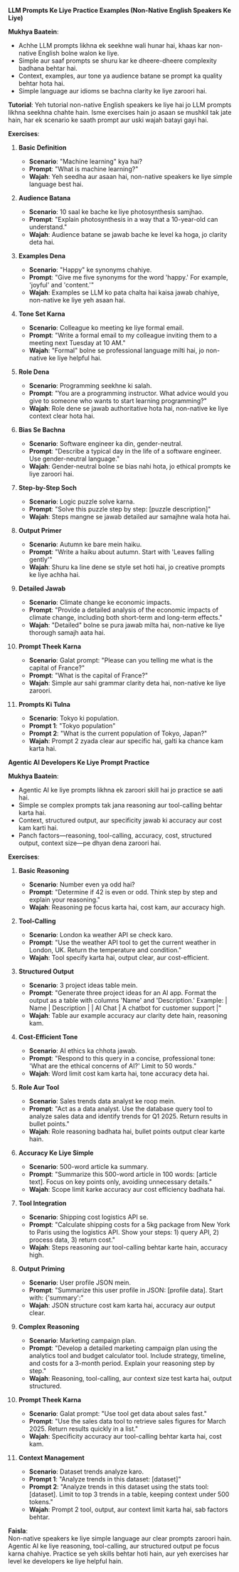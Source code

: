 **LLM Prompts Ke Liye Practice Examples (Non-Native English Speakers Ke Liye)**

**Mukhya Baatein**:
- Achhe LLM prompts likhna ek seekhne wali hunar hai, khaas kar non-native English bolne walon ke liye.
- Simple aur saaf prompts se shuru kar ke dheere-dheere complexity badhana behtar hai.
- Context, examples, aur tone ya audience batane se prompt ka quality behtar hota hai.
- Simple language aur idioms se bachna clarity ke liye zaroori hai.

**Tutorial**:
Yeh tutorial non-native English speakers ke liye hai jo LLM prompts likhna seekhna chahte hain. Isme exercises hain jo asaan se mushkil tak jate hain, har ek scenario ke saath prompt aur uski wajah batayi gayi hai.

**Exercises**:
1. **Basic Definition**  
   - **Scenario**: "Machine learning" kya hai?  
   - **Prompt**: "What is machine learning?"  
   - **Wajah**: Yeh seedha aur asaan hai, non-native speakers ke liye simple language best hai.

2. **Audience Batana**  
   - **Scenario**: 10 saal ke bache ke liye photosynthesis samjhao.  
   - **Prompt**: "Explain photosynthesis in a way that a 10-year-old can understand."  
   - **Wajah**: Audience batane se jawab bache ke level ka hoga, jo clarity deta hai.

3. **Examples Dena**  
   - **Scenario**: "Happy" ke synonyms chahiye.  
   - **Prompt**: "Give me five synonyms for the word 'happy.' For example, 'joyful' and 'content.'"  
   - **Wajah**: Examples se LLM ko pata chalta hai kaisa jawab chahiye, non-native ke liye yeh asaan hai.

4. **Tone Set Karna**  
   - **Scenario**: Colleague ko meeting ke liye formal email.  
   - **Prompt**: "Write a formal email to my colleague inviting them to a meeting next Tuesday at 10 AM."  
   - **Wajah**: "Formal" bolne se professional language milti hai, jo non-native ke liye helpful hai.

5. **Role Dena**  
   - **Scenario**: Programming seekhne ki salah.  
   - **Prompt**: "You are a programming instructor. What advice would you give to someone who wants to start learning programming?"  
   - **Wajah**: Role dene se jawab authoritative hota hai, non-native ke liye context clear hota hai.

6. **Bias Se Bachna**  
   - **Scenario**: Software engineer ka din, gender-neutral.  
   - **Prompt**: "Describe a typical day in the life of a software engineer. Use gender-neutral language."  
   - **Wajah**: Gender-neutral bolne se bias nahi hota, jo ethical prompts ke liye zaroori hai.

7. **Step-by-Step Soch**  
   - **Scenario**: Logic puzzle solve karna.  
   - **Prompt**: "Solve this puzzle step by step: [puzzle description]"  
   - **Wajah**: Steps mangne se jawab detailed aur samajhne wala hota hai.

8. **Output Primer**  
   - **Scenario**: Autumn ke bare mein haiku.  
   - **Prompt**: "Write a haiku about autumn. Start with 'Leaves falling gently'"  
   - **Wajah**: Shuru ka line dene se style set hoti hai, jo creative prompts ke liye achha hai.

9. **Detailed Jawab**  
   - **Scenario**: Climate change ke economic impacts.  
   - **Prompt**: "Provide a detailed analysis of the economic impacts of climate change, including both short-term and long-term effects."  
   - **Wajah**: "Detailed" bolne se pura jawab milta hai, non-native ke liye thorough samajh aata hai.

10. **Prompt Theek Karna**  
    - **Scenario**: Galat prompt: "Please can you telling me what is the capital of France?"  
    - **Prompt**: "What is the capital of France?"  
    - **Wajah**: Simple aur sahi grammar clarity deta hai, non-native ke liye zaroori.

11. **Prompts Ki Tulna**  
    - **Scenario**: Tokyo ki population.  
    - **Prompt 1**: "Tokyo population"  
    - **Prompt 2**: "What is the current population of Tokyo, Japan?"  
    - **Wajah**: Prompt 2 zyada clear aur specific hai, galti ka chance kam karta hai.

**Agentic AI Developers Ke Liye Prompt Practice**

**Mukhya Baatein**:
- Agentic AI ke liye prompts likhna ek zaroori skill hai jo practice se aati hai.
- Simple se complex prompts tak jana reasoning aur tool-calling behtar karta hai.
- Context, structured output, aur specificity jawab ki accuracy aur cost kam karti hai.
- Panch factors—reasoning, tool-calling, accuracy, cost, structured output, context size—pe dhyan dena zaroori hai.

**Exercises**:
1. **Basic Reasoning**  
   - **Scenario**: Number even ya odd hai?  
   - **Prompt**: "Determine if 42 is even or odd. Think step by step and explain your reasoning."  
   - **Wajah**: Reasoning pe focus karta hai, cost kam, aur accuracy high.

2. **Tool-Calling**  
   - **Scenario**: London ka weather API se check karo.  
   - **Prompt**: "Use the weather API tool to get the current weather in London, UK. Return the temperature and condition."  
   - **Wajah**: Tool specify karta hai, output clear, aur cost-efficient.

3. **Structured Output**  
   - **Scenario**: 3 project ideas table mein.  
   - **Prompt**: "Generate three project ideas for an AI app. Format the output as a table with columns 'Name' and 'Description.' Example: | Name | Description | | AI Chat | A chatbot for customer support |"  
   - **Wajah**: Table aur example accuracy aur clarity dete hain, reasoning kam.

4. **Cost-Efficient Tone**  
   - **Scenario**: AI ethics ka chhota jawab.  
   - **Prompt**: "Respond to this query in a concise, professional tone: 'What are the ethical concerns of AI?' Limit to 50 words."  
   - **Wajah**: Word limit cost kam karta hai, tone accuracy deta hai.

5. **Role Aur Tool**  
   - **Scenario**: Sales trends data analyst ke roop mein.  
   - **Prompt**: "Act as a data analyst. Use the database query tool to analyze sales data and identify trends for Q1 2025. Return results in bullet points."  
   - **Wajah**: Role reasoning badhata hai, bullet points output clear karte hain.

6. **Accuracy Ke Liye Simple**  
   - **Scenario**: 500-word article ka summary.  
   - **Prompt**: "Summarize this 500-word article in 100 words: [article text]. Focus on key points only, avoiding unnecessary details."  
   - **Wajah**: Scope limit karke accuracy aur cost efficiency badhata hai.

7. **Tool Integration**  
   - **Scenario**: Shipping cost logistics API se.  
   - **Prompt**: "Calculate shipping costs for a 5kg package from New York to Paris using the logistics API. Show your steps: 1) query API, 2) process data, 3) return cost."  
   - **Wajah**: Steps reasoning aur tool-calling behtar karte hain, accuracy high.

8. **Output Priming**  
   - **Scenario**: User profile JSON mein.  
   - **Prompt**: "Summarize this user profile in JSON: [profile data]. Start with: {'summary':"  
   - **Wajah**: JSON structure cost kam karta hai, accuracy aur output clear.

9. **Complex Reasoning**  
   - **Scenario**: Marketing campaign plan.  
   - **Prompt**: "Develop a detailed marketing campaign plan using the analytics tool and budget calculator tool. Include strategy, timeline, and costs for a 3-month period. Explain your reasoning step by step."  
   - **Wajah**: Reasoning, tool-calling, aur context size test karta hai, output structured.

10. **Prompt Theek Karna**  
    - **Scenario**: Galat prompt: "Use tool get data about sales fast."  
    - **Prompt**: "Use the sales data tool to retrieve sales figures for March 2025. Return results quickly in a list."  
    - **Wajah**: Specificity accuracy aur tool-calling behtar karta hai, cost kam.

11. **Context Management**  
    - **Scenario**: Dataset trends analyze karo.  
    - **Prompt 1**: "Analyze trends in this dataset: [dataset]"  
    - **Prompt 2**: "Analyze trends in this dataset using the stats tool: [dataset]. Limit to top 3 trends in a table, keeping context under 500 tokens."  
    - **Wajah**: Prompt 2 tool, output, aur context limit karta hai, sab factors behtar.

**Faisla**:  
Non-native speakers ke liye simple language aur clear prompts zaroori hain. Agentic AI ke liye reasoning, tool-calling, aur structured output pe focus karna chahiye. Practice se yeh skills behtar hoti hain, aur yeh exercises har level ke developers ke liye helpful hain.